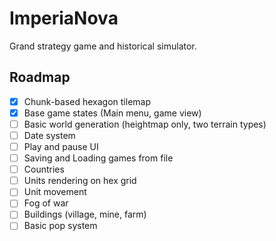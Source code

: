 # ImperiaNova

Grand strategy game and historical simulator.


## Roadmap
- [x] Chunk-based hexagon tilemap
- [x] Base game states (Main menu, game view)
- [ ] Basic world generation (heightmap only, two terrain types)
- [ ] Date system
- [ ] Play and pause UI
- [ ] Saving and Loading games from file
- [ ] Countries
- [ ] Units rendering on hex grid
- [ ] Unit movement
- [ ] Fog of war
- [ ] Buildings (village, mine, farm)
- [ ] Basic pop system
